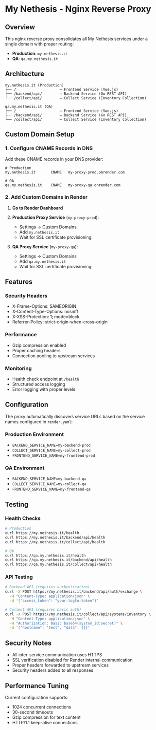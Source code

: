 # My Nethesis - Nginx Reverse Proxy

## Overview

This nginx reverse proxy consolidates all My Nethesis services under a single domain with proper routing:

- **Production**: `my.nethesis.it` 
- **QA**: `qa.my.nethesis.it`

## Architecture

```
my.nethesis.it (Production)
├── /                    → Frontend Service (Vue.js)
├── /backend/api/        → Backend Service (Go REST API)
└── /collect/api/        → Collect Service (Inventory Collection)

qa.my.nethesis.it (QA)
├── /                    → Frontend Service (Vue.js)
├── /backend/api/        → Backend Service (Go REST API)
└── /collect/api/        → Collect Service (Inventory Collection)
```

## Custom Domain Setup

### 1. Configure CNAME Records in DNS

Add these CNAME records in your DNS provider:

```
# Production
my.nethesis.it       CNAME   my-proxy-prod.onrender.com

# QA  
qa.my.nethesis.it    CNAME   my-proxy-qa.onrender.com
```

### 2. Add Custom Domains in Render

1. **Go to Render Dashboard**
2. **Production Proxy Service** (`my-proxy-prod`):
   - Settings → Custom Domains
   - Add `my.nethesis.it`
   - Wait for SSL certificate provisioning

3. **QA Proxy Service** (`my-proxy-qa`):
   - Settings → Custom Domains  
   - Add `qa.my.nethesis.it`
   - Wait for SSL certificate provisioning

## Features

### Security Headers
- X-Frame-Options: SAMEORIGIN
- X-Content-Type-Options: nosniff
- X-XSS-Protection: 1; mode=block
- Referrer-Policy: strict-origin-when-cross-origin

### Performance
- Gzip compression enabled
- Proper caching headers
- Connection pooling to upstream services

### Monitoring
- Health check endpoint at `/health`
- Structured access logging
- Error logging with proper levels

## Configuration

The proxy automatically discovers service URLs based on the service names configured in `render.yaml`:

### Production Environment
- `BACKEND_SERVICE_NAME=my-backend-prod`
- `COLLECT_SERVICE_NAME=my-collect-prod`
- `FRONTEND_SERVICE_NAME=my-frontend-prod`

### QA Environment
- `BACKEND_SERVICE_NAME=my-backend-qa`
- `COLLECT_SERVICE_NAME=my-collect-qa`
- `FRONTEND_SERVICE_NAME=my-frontend-qa`

## Testing

### Health Checks
```bash
# Production
curl https://my.nethesis.it/health
curl https://my.nethesis.it/backend/api/health
curl https://my.nethesis.it/collect/api/health

# QA
curl https://qa.my.nethesis.it/health
curl https://qa.my.nethesis.it/backend/api/health
curl https://qa.my.nethesis.it/collect/api/health
```

### API Testing
```bash
# Backend API (requires authentication)
curl -X POST https://my.nethesis.it/backend/api/auth/exchange \
  -H "Content-Type: application/json" \
  -d '{"access_token": "your-logto-token"}'

# Collect API (requires basic auth)
curl -X POST https://my.nethesis.it/collect/api/systems/inventory \
  -H "Content-Type: application/json" \
  -H "Authorization: Basic base64(system_id:secret)" \
  -d '{"hostname": "test", "data": {}}'
```

## Security Notes

- All inter-service communication uses HTTPS
- SSL verification disabled for Render internal communication
- Proper headers forwarded to upstream services
- Security headers added to all responses

## Performance Tuning

Current configuration supports:
- 1024 concurrent connections
- 30-second timeouts
- Gzip compression for text content
- HTTP/1.1 keep-alive connections